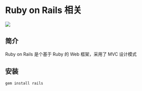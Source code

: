 # Ruby on Rails 相关

![](/images/ruby-on-rails.webp)

## 简介

Ruby on Rails 是个基于 Ruby 的 Web 框架，采用了 MVC 设计模式

## 安装

```shell
gem install rails
```
